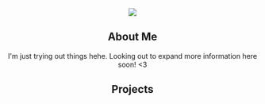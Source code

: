 
<center><img style="text-align:center;" src="https://media.giphy.com/media/v1.Y2lkPTc5MGI3NjExYTAyMjc2ZWQyNzhmODM2YzI1ZDk3MWVmYjcxNmNiZTUxMzNkZGI2MSZjdD1n/JEROrFx7moGElXZ1dL/giphy.gif"><center>
  
  <h2>About Me</h2>
  <p>I'm just trying out things hehe. Looking out to expand more information here soon! <3</p>
                                                                                        
  
                                                                                        
  <h2>Projects</h2>
  
  
  
  
  
 
  
  

